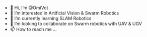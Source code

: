 - 👋 Hi, I’m @OmiVot
- 👀 I’m interested in Artificial Vision & Swarm Robotics
- 🌱 I’m currently learning SLAM Robotics
- 💞️ I’m looking to collaborate on Swarm robotics with UAV & UGV 
- 📫 How to reach me ...

<!---
OmiVot/OmiVot is a ✨ special ✨ repository because its `README.md` (this file) appears on your GitHub profile.
You can click the Preview link to take a look at your changes.
--->
